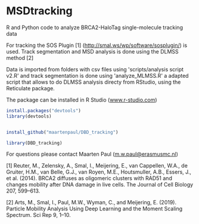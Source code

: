 # MSDtracking

R and Python code to analyze BRCA2-HaloTag single-molecule tracking data

For tracking the SOS Plugin [1] (http://smal.ws/wp/software/sosplugin/) is used.
Track segmentation and MSD analysis is done using the DLMSS method [2]

Data is imported from folders with csv files using 'scripts/analysis script v2.R' and track segmentation is done using 'analyze_MLMSS.R' a adapted script that allows to do DLMSS analysis directy from RStudio, using the Reticulate package.

The package can be installed in R Studio (www.r-studio.com)

```R
install.packages("devtools")  
library(devtools)  


install_github("maartenpaul/DBD_tracking")

library(DBD_tracking)  
```

For questions please contact Maarten Paul (m.w.paul@erasmusmc.nl)

[1] Reuter, M., Zelensky, A., Smal, I., Meijering, E., van Cappellen, W.A., de Gruiter, H.M., van Belle, G.J., van Royen, M.E., Houtsmuller, A.B., Essers, J., et al. (2014). BRCA2 diffuses as oligomeric clusters with RAD51 and changes mobility after DNA damage in live cells. The Journal of Cell Biology 207, 599–613.

[2] Arts, M., Smal, I., Paul, M.W., Wyman, C., and Meijering, E. (2019). Particle Mobility Analysis Using Deep Learning and the Moment Scaling Spectrum. Sci Rep 9, 1–10.
